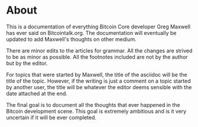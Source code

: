 # About

This is a documentation of everything Bitcoin Core developer Greg 
Maxwell has ever said on Bitcointalk.org. The documentation will 
eventually be updated to add Maxwell's thoughts on other medium.

There are minor edits to the articles for grammar. All the changes 
are strived to be as minor as possible. All the footnotes included are 
not by the author but by the editor.

For topics that were started by Maxwell, the title of the asciidoc will 
be the title of the topic. However, if the writing is just a comment on 
a topic started by another user, the title will be whatever the editor 
deems sensible with the date attached at the end. 

The final goal is to document all the thoughts that ever happened in the 
Bitcoin development scene. This goal is extremely ambitious and is it 
very uncertain if it will be ever completed.

